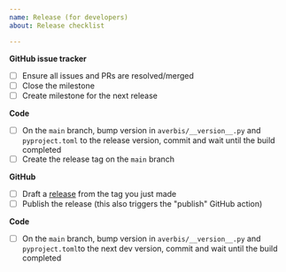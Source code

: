```yaml
---
name: Release (for developers)
about: Release checklist

---
```


**GitHub issue tracker**
- [ ] Ensure all issues and PRs are resolved/merged
- [ ] Close the milestone
- [ ] Create milestone for the next release

**Code**
- [ ] On the `main` branch, bump version in `averbis/__version__.py` and `pyproject.toml` to the release version, commit and wait until the build completed
- [ ] Create the release tag on the `main` branch

**GitHub**
- [ ] Draft a [release](https://github.com/averbis/averbis-python-api/releases) from the tag you just made
- [ ] Publish the release (this also triggers the "publish" GitHub action)

**Code**
- [ ] On the `main` branch, bump version in `averbis/__version__.py` and `pyproject.toml`to the next dev version, commit and wait until the build completed
